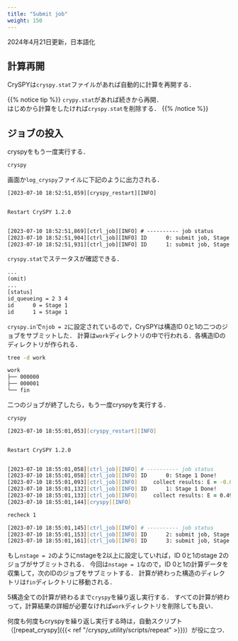 ```yaml
---
title: "Submit job"
weight: 150
---
```


2024年4月21日更新，日本語化

## 計算再開

CrySPYは`cryspy.stat`ファイルがあれば自動的に計算を再開する．

{{% notice tip %}}
`crypy.stat`があれば続きから再開．  
はじめから計算をしたければ`cryspy.stat`を削除する．
{{% /notice %}}



## ジョブの投入

cryspyをもう一度実行する．

``` zsh
cryspy
```

画面か`log_cryspy`ファイルに下記のように出力される．


``` txt
[2023-07-10 18:52:51,859][cryspy_restart][INFO] 


Restart CrySPY 1.2.0


[2023-07-10 18:52:51,869][ctrl_job][INFO] # ---------- job status
[2023-07-10 18:52:51,904][ctrl_job][INFO] ID      0: submit job, Stage 1
[2023-07-10 18:52:51,931][ctrl_job][INFO] ID      1: submit job, Stage 1
```


`cryspy.stat`でステータスが確認できる．

``` txt
...
(omit)
...
[status]
id_queueing = 2 3 4
id      0 = Stage 1
id      1 = Stage 1
```
`cryspy.in`で`njob = 2`に設定されているので，CrySPYは構造ID 0と1の二つのジョブをサブミットした．
計算は`work`ディレクトリの中で行われる．各構造IDのディレクトリが作られる．
``` zsh
tree -d work
```
``` txt
work
├── 000000
├── 000001
└── fin
```

二つのジョブが終了したら，もう一度cryspyを実行する．


``` zsh
cryspy
```
``` zsh
[2023-07-10 18:55:01,053][cryspy_restart][INFO] 


Restart CrySPY 1.2.0


[2023-07-10 18:55:01,058][ctrl_job][INFO] # ---------- job status
[2023-07-10 18:55:01,058][ctrl_job][INFO] ID      0: Stage 1 Done!
[2023-07-10 18:55:01,093][ctrl_job][INFO]     collect results: E = -0.00696997755502915 eV/atom
[2023-07-10 18:55:01,132][ctrl_job][INFO] ID      1: Stage 1 Done!
[2023-07-10 18:55:01,133][ctrl_job][INFO]     collect results: E = 0.4934076667166454 eV/atom
[2023-07-10 18:55:01,144][cryspy][INFO] 

recheck 1

[2023-07-10 18:55:01,145][ctrl_job][INFO] # ---------- job status
[2023-07-10 18:55:01,153][ctrl_job][INFO] ID      2: submit job, Stage 1
[2023-07-10 18:55:01,161][ctrl_job][INFO] ID      3: submit job, Stage 1
```
もし`nstage = 2`のようにnstageを2以上に設定していれば，ID 0と1のstage 2のジョブがサブミットされる．
今回は`nstage = 1`なので，ID 0と1の計算データを収集して，次のIDのジョブをサブミットする．
計算が終わった構造のディレクトリは`fin`ディレクトリに移動される．

5構造全ての計算が終わるまで`cryspy`を繰り返し実行する．
すべての計算が終わって，計算結果の詳細が必要なければ`work`ディレクトリを削除しても良い．

何度も何度もcryspyを繰り返し実行する時は，自動スクリプト（[repeat_cryspy]({{< ref "/cryspy_utility/scripts/repeat" >}})）が役に立つ．